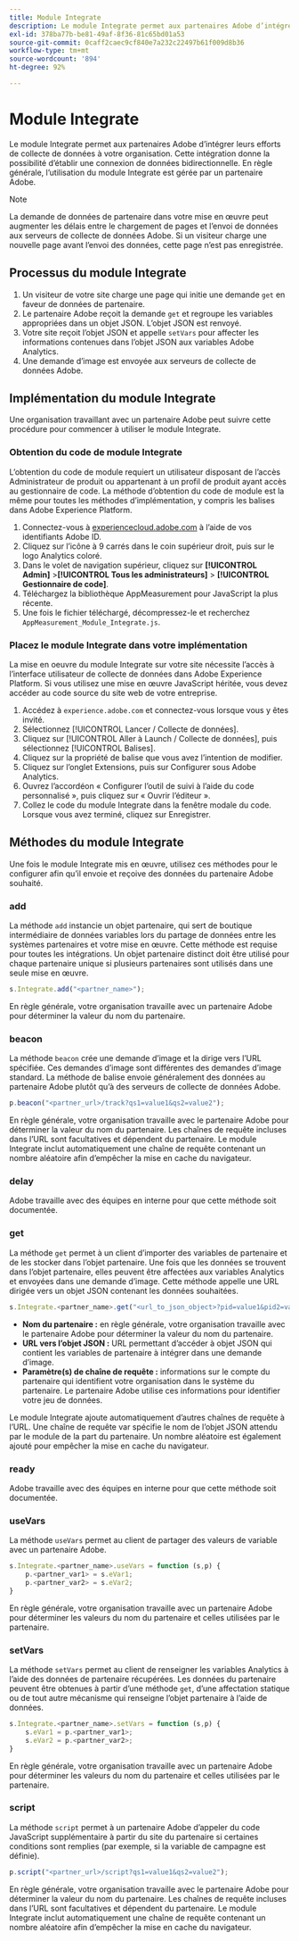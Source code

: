 ```yaml
---
title: Module Integrate
description: Le module Integrate permet aux partenaires Adobe d’intégrer leurs efforts de collecte de données à votre organisation.
exl-id: 378ba77b-be81-49af-8f36-81c65bd01a53
source-git-commit: 0caff2caec9cf840e7a232c22497b61f009d8b36
workflow-type: tm+mt
source-wordcount: '894'
ht-degree: 92%

---
```


# Module Integrate

Le module Integrate permet aux partenaires Adobe d’intégrer leurs efforts de collecte de données à votre organisation. Cette intégration donne la possibilité d’établir une connexion de données bidirectionnelle. En règle générale, l’utilisation du module Integrate est gérée par un partenaire Adobe.

>[!NOTE]
>
>La demande de données de partenaire dans votre mise en œuvre peut augmenter les délais entre le chargement de pages et l’envoi de données aux serveurs de collecte de données Adobe. Si un visiteur charge une nouvelle page avant l’envoi des données, cette page n’est pas enregistrée.

## Processus du module Integrate

1. Un visiteur de votre site charge une page qui initie une demande `get` en faveur de données de partenaire.
2. Le partenaire Adobe reçoit la demande `get` et regroupe les variables appropriées dans un objet JSON. L’objet JSON est renvoyé.
3. Votre site reçoit l’objet JSON et appelle `setVars` pour affecter les informations contenues dans l’objet JSON aux variables Adobe Analytics.
4. Une demande d’image est envoyée aux serveurs de collecte de données Adobe.

## Implémentation du module Integrate

Une organisation travaillant avec un partenaire Adobe peut suivre cette procédure pour commencer à utiliser le module Integrate.

### Obtention du code de module Integrate

L’obtention du code de module requiert un utilisateur disposant de l’accès Administrateur de produit ou appartenant à un profil de produit ayant accès au gestionnaire de code. La méthode d’obtention du code de module est la même pour toutes les méthodes d’implémentation, y compris les balises dans Adobe Experience Platform.

1. Connectez-vous à [experiencecloud.adobe.com](https://experiencecloud.adobe.com) à l’aide de vos identifiants Adobe ID.
1. Cliquez sur l’icône à 9 carrés dans le coin supérieur droit, puis sur le logo Analytics coloré.
1. Dans le volet de navigation supérieur, cliquez sur **[!UICONTROL Admin]** >**[!UICONTROL Tous les administrateurs]** > **[!UICONTROL Gestionnaire de code]**.
1. Téléchargez la bibliothèque AppMeasurement pour JavaScript la plus récente.
1. Une fois le fichier téléchargé, décompressez-le et recherchez `AppMeasurement_Module_Integrate.js`.

### Placez le module Integrate dans votre implémentation

La mise en oeuvre du module Integrate sur votre site nécessite l’accès à l’interface utilisateur de collecte de données dans Adobe Experience Platform. Si vous utilisez une mise en œuvre JavaScript héritée, vous devez accéder au code source du site web de votre entreprise.

1. Accédez à `experience.adobe.com` et connectez-vous lorsque vous y êtes invité.
1. Sélectionnez [!UICONTROL Lancer / Collecte de données].
1. Cliquez sur [!UICONTROL Aller à Launch / Collecte de données], puis sélectionnez [!UICONTROL Balises].
1. Cliquez sur la propriété de balise que vous avez l’intention de modifier.
1. Cliquez sur l’onglet Extensions, puis sur Configurer sous Adobe Analytics.
1. Ouvrez l’accordéon « Configurer l’outil de suivi à l’aide du code personnalisé », puis cliquez sur « Ouvrir l’éditeur ».
1. Collez le code du module Integrate dans la fenêtre modale du code. Lorsque vous avez terminé, cliquez sur Enregistrer.

## Méthodes du module Integrate

Une fois le module Integrate mis en œuvre, utilisez ces méthodes pour le configurer afin qu’il envoie et reçoive des données du partenaire Adobe souhaité.

### add

La méthode `add` instancie un objet partenaire, qui sert de boutique intermédiaire de données variables lors du partage de données entre les systèmes partenaires et votre mise en œuvre. Cette méthode est requise pour toutes les intégrations. Un objet partenaire distinct doit être utilisé pour chaque partenaire unique si plusieurs partenaires sont utilisés dans une seule mise en œuvre.

```JavaScript
s.Integrate.add("<partner_name>");
```

En règle générale, votre organisation travaille avec un partenaire Adobe pour déterminer la valeur du nom du partenaire.

### beacon

La méthode `beacon` crée une demande d’image et la dirige vers l’URL spécifiée. Ces demandes d’image sont différentes des demandes d’image standard. La méthode de balise envoie généralement des données au partenaire Adobe plutôt qu’à des serveurs de collecte de données Adobe.

```JavaScript
p.beacon("<partner_url>/track?qs1=value1&qs2=value2");
```

En règle générale, votre organisation travaille avec le partenaire Adobe pour déterminer la valeur du nom du partenaire. Les chaînes de requête incluses dans l’URL sont facultatives et dépendent du partenaire. Le module Integrate inclut automatiquement une chaîne de requête contenant un nombre aléatoire afin d’empêcher la mise en cache du navigateur.

### delay

Adobe travaille avec des équipes en interne pour que cette méthode soit documentée.

### get

La méthode `get` permet à un client d’importer des variables de partenaire et de les stocker dans l’objet partenaire. Une fois que les données se trouvent dans l’objet partenaire, elles peuvent être affectées aux variables Analytics et envoyées dans une demande d’image. Cette méthode appelle une URL dirigée vers un objet JSON contenant les données souhaitées.

```JavaScript
s.Integrate.<partner_name>.get("<url_to_json_object>?pid=value1&pid2=value2");
```

* **Nom du partenaire :** en règle générale, votre organisation travaille avec le partenaire Adobe pour déterminer la valeur du nom du partenaire.
* **URL vers l’objet JSON :** URL permettant d’accéder à objet JSON qui contient les variables de partenaire à intégrer dans une demande d’image.
* **Paramètre(s) de chaîne de requête :** informations sur le compte du partenaire qui identifient votre organisation dans le système du partenaire. Le partenaire Adobe utilise ces informations pour identifier votre jeu de données.

Le module Integrate ajoute automatiquement d’autres chaînes de requête à l’URL. Une chaîne de requête var spécifie le nom de l’objet JSON attendu par le module de la part du partenaire. Un nombre aléatoire est également ajouté pour empêcher la mise en cache du navigateur.

### ready

Adobe travaille avec des équipes en interne pour que cette méthode soit documentée.

### useVars

La méthode `useVars` permet au client de partager des valeurs de variable avec un partenaire Adobe.

```JavaScript
s.Integrate.<partner_name>.useVars = function (s,p) {
    p.<partner_var1> = s.eVar1;
    p.<partner_var2> = s.eVar2;
}
```

En règle générale, votre organisation travaille avec un partenaire Adobe pour déterminer les valeurs du nom du partenaire et celles utilisées par le partenaire.

### setVars

La méthode `setVars` permet au client de renseigner les variables Analytics à l’aide des données de partenaire récupérées. Les données du partenaire peuvent être obtenues à partir d’une méthode `get`, d’une affectation statique ou de tout autre mécanisme qui renseigne l’objet partenaire à l’aide de données.

```JavaScript
s.Integrate.<partner_name>.setVars = function (s,p) {
    s.eVar1 = p.<partner_var1>;
    s.eVar2 = p.<partner_var2>;
}
```

En règle générale, votre organisation travaille avec un partenaire Adobe pour déterminer les valeurs du nom du partenaire et celles utilisées par le partenaire.

### script

La méthode `script` permet à un partenaire Adobe d’appeler du code JavaScript supplémentaire à partir du site du partenaire si certaines conditions sont remplies (par exemple, si la variable de campagne est définie).

```JavaScript
p.script("<partner_url>/script?qs1=value1&qs2=value2");
```

En règle générale, votre organisation travaille avec le partenaire Adobe pour déterminer la valeur du nom du partenaire. Les chaînes de requête incluses dans l’URL sont facultatives et dépendent du partenaire. Le module Integrate inclut automatiquement une chaîne de requête contenant un nombre aléatoire afin d’empêcher la mise en cache du navigateur.
